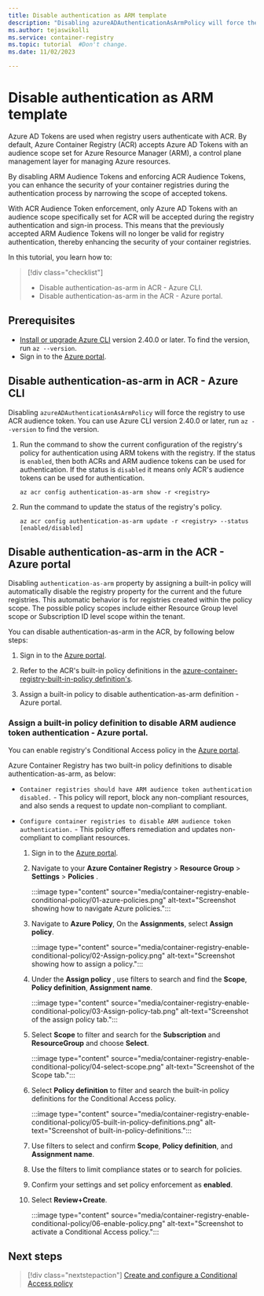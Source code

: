 ```yaml
---
title: Disable authentication as ARM template
description: "Disabling azureADAuthenticationAsArmPolicy will force the registry to use ACR audience token."
ms.author: tejaswikolli
ms.service: container-registry
ms.topic: tutorial  #Don't change.
ms.date: 11/02/2023

---
```


# Disable authentication as ARM template

Azure AD Tokens are used when registry users authenticate with ACR. By default, Azure Container Registry (ACR) accepts Azure AD Tokens with an audience scope set for Azure Resource Manager (ARM), a control plane management layer for managing Azure resources.

By disabling ARM Audience Tokens and enforcing ACR Audience Tokens, you can enhance the security of your container registries during the authentication process by narrowing the scope of accepted tokens.

With ACR Audience Token enforcement, only Azure AD Tokens with an audience scope specifically set for ACR will be accepted during the registry authentication and sign-in process. This means that the previously accepted ARM Audience Tokens will no longer be valid for registry authentication, thereby enhancing the security of your container registries.

In this tutorial, you learn how to:

> [!div class="checklist"]
> * Disable authentication-as-arm in ACR - Azure CLI.
> * Disable authentication-as-arm in the ACR - Azure portal.

## Prerequisites

* [Install or upgrade Azure CLI](/cli/azure/install-azure-cli) version 2.40.0 or later. To find the version, run `az --version`.
* Sign in to the [Azure portal](https://portal.azure.com).

## Disable authentication-as-arm in ACR - Azure CLI

Disabling `azureADAuthenticationAsArmPolicy` will force the registry to use ACR audience token. You can use Azure CLI version 2.40.0 or later, run `az --version` to find the version. 

1. Run the command to show the current configuration of the registry's policy for authentication using ARM tokens with the registry. If the status is `enabled`, then both ACRs and ARM audience tokens can be used for authentication. If the status is `disabled` it means only ACR's audience tokens can be used for authentication.

   ```azurecli-interactive
   az acr config authentication-as-arm show -r <registry>
   ```

1. Run the command to update the status of the registry's policy.

   ```azurecli-interactive
   az acr config authentication-as-arm update -r <registry> --status [enabled/disabled]
   ```

## Disable authentication-as-arm in the ACR - Azure portal

Disabling `authentication-as-arm` property by assigning a built-in policy will automatically disable the registry property for the current and the future registries. This automatic behavior is for registries created within the policy scope. The possible policy scopes include either Resource Group level scope or Subscription ID level scope within the tenant.

You can disable authentication-as-arm in the ACR, by following below steps:

   1. Sign in to the [Azure portal](https://portal.azure.com).
   
   1. Refer to the ACR's built-in policy definitions in the [azure-container-registry-built-in-policy definition's](policy-reference.md).
   
   1. Assign a built-in policy to disable authentication-as-arm definition - Azure portal.

### Assign a built-in policy definition to disable ARM audience token authentication - Azure portal.
  
You can enable registry's Conditional Access policy in the [Azure portal](https://portal.azure.com). 

Azure Container Registry has two built-in policy definitions to disable authentication-as-arm, as below:

* `Container registries should have ARM audience token authentication disabled.` - This policy will report, block any non-compliant resources, and also sends a request to update non-compliant to compliant.
* `Configure container registries to disable ARM audience token authentication.` - This policy offers remediation and updates non-compliant to compliant resources.


   1. Sign in to the [Azure portal](https://portal.azure.com).

   1. Navigate to your **Azure Container Registry** > **Resource Group** > **Settings** > **Policies** .
   
      :::image type="content" source="media/container-registry-enable-conditional-policy/01-azure-policies.png" alt-text="Screenshot showing how to navigate Azure policies.":::

   1. Navigate to  **Azure Policy**, On the **Assignments**, select **Assign policy**.
      
      :::image type="content" source="media/container-registry-enable-conditional-policy/02-Assign-policy.png" alt-text="Screenshot showing how to assign a policy.":::

   1. Under the **Assign policy** , use filters to search and find the **Scope**, **Policy definition**, **Assignment name**.

      :::image type="content" source="media/container-registry-enable-conditional-policy/03-Assign-policy-tab.png" alt-text="Screenshot of the assign policy tab.":::

   1. Select **Scope** to filter and search for the **Subscription** and **ResourceGroup** and choose **Select**.
   
   
      :::image type="content" source="media/container-registry-enable-conditional-policy/04-select-scope.png" alt-text="Screenshot of the Scope tab.":::


   1. Select **Policy definition** to filter and search the built-in policy definitions for the Conditional Access policy.
      
      :::image type="content" source="media/container-registry-enable-conditional-policy/05-built-in-policy-definitions.png" alt-text="Screenshot of built-in-policy-definitions.":::


   1. Use filters to select and confirm  **Scope**, **Policy definition**, and **Assignment name**.

   1. Use the filters to limit compliance states or to search for policies.

   1. Confirm your settings and set policy enforcement as **enabled**.

   1. Select **Review+Create**.

       :::image type="content" source="media/container-registry-enable-conditional-policy/06-enable-policy.png" alt-text="Screenshot to activate a Conditional Access policy.":::


## Next steps

> [!div class="nextstepaction"]
> [Create and configure a Conditional Access policy](container-registry-configure-conditional-access.md)
